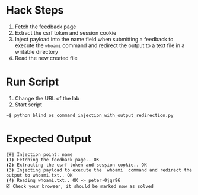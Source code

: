 # Hack Steps

1. Fetch the feedback page
2. Extract the csrf token and session cookie
3. Inject payload into the name field when submitting a feedback to execute the `whoami` command and redirect the output to a text file in a writable directory
4. Read the new created file


# Run Script

1. Change the URL of the lab
2. Start script

```
~$ python blind_os_command_injection_with_output_redirection.py
```

# Expected Output

```
⟪#⟫ Injection point: name
⦗1⦘ Fetching the feedback page.. OK
⦗2⦘ Extracting the csrf token and session cookie.. OK
⦗3⦘ Injecting payload to execute the `whoami` command and redirect the output to whoami.txt.. OK
⦗4⦘ Reading whoami.txt.. OK => peter-0jgr96
🗹 Check your browser, it should be marked now as solved
```
